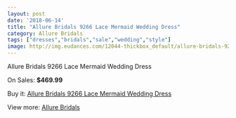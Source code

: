```yaml
---
layout: post
date: '2018-06-14'
title: "Allure Bridals 9266 Lace Mermaid Wedding Dress"
category: Allure Bridals
tags: ["dresses","bridals","sale","wedding","style"]
image: http://img.eudances.com/12044-thickbox_default/allure-bridals-9266-lace-mermaid-wedding-dress.jpg
---
```

Allure Bridals 9266 Lace Mermaid Wedding Dress

On Sales: **$469.99**
<a href="https://www.eudances.com/en/allure-bridals/3765-allure-bridals-9266-lace-mermaid-wedding-dress.html"><amp-img layout="responsive" width="600" height="600" src="//img.eudances.com/12044-thickbox_default/allure-bridals-9266-lace-mermaid-wedding-dress.jpg" alt="Allure Bridals 9266 Lace Mermaid Wedding Dress 0" /></a>
<a href="https://www.eudances.com/en/allure-bridals/3765-allure-bridals-9266-lace-mermaid-wedding-dress.html"><amp-img layout="responsive" width="600" height="600" src="//img.eudances.com/12047-thickbox_default/allure-bridals-9266-lace-mermaid-wedding-dress.jpg" alt="Allure Bridals 9266 Lace Mermaid Wedding Dress 1" /></a>
<a href="https://www.eudances.com/en/allure-bridals/3765-allure-bridals-9266-lace-mermaid-wedding-dress.html"><amp-img layout="responsive" width="600" height="600" src="//img.eudances.com/12046-thickbox_default/allure-bridals-9266-lace-mermaid-wedding-dress.jpg" alt="Allure Bridals 9266 Lace Mermaid Wedding Dress 2" /></a>
<a href="https://www.eudances.com/en/allure-bridals/3765-allure-bridals-9266-lace-mermaid-wedding-dress.html"><amp-img layout="responsive" width="600" height="600" src="//img.eudances.com/12045-thickbox_default/allure-bridals-9266-lace-mermaid-wedding-dress.jpg" alt="Allure Bridals 9266 Lace Mermaid Wedding Dress 3" /></a>

Buy it: [Allure Bridals 9266 Lace Mermaid Wedding Dress](https://www.eudances.com/en/allure-bridals/3765-allure-bridals-9266-lace-mermaid-wedding-dress.html "Allure Bridals 9266 Lace Mermaid Wedding Dress")

View more: [Allure Bridals](https://www.eudances.com/en/2-allure-bridals "Allure Bridals")